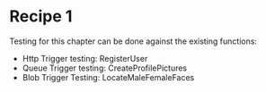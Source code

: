 # Recipe 1
Testing for this chapter can be done against the existing functions:
- Http Trigger testing:  RegisterUser
- Queue Trigger testing: CreateProfilePictures
- Blob Trigger Testing: LocateMaleFemaleFaces